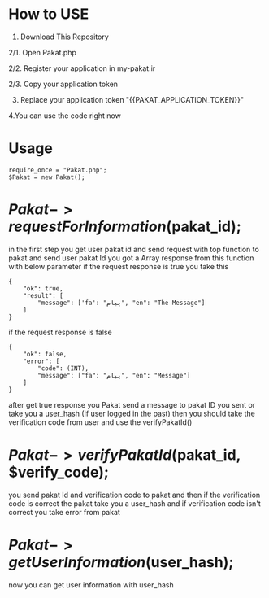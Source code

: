  # How to USE
 
 1. Download This Repository
 
 2/1. Open Pakat.php 
 
 2/2. Register your application in my-pakat.ir
 
 2/3. Copy your application token
 
 3. Replace your application token "{{PAKAT_APPLICATION_TOKEN}}"
 
 4.You can use the code right now
 
 
 # Usage
    require_once = "Pakat.php";
    $Pakat = new Pakat();


 # $Pakat->requestForInformation($pakat_id);
in the first step you get user pakat id and send request with top function to pakat and send user pakat Id
you got a Array response from this function with below parameter 
if the request response is true you take this 

    {
        "ok": true,
        "result": [
            "message": ['fa': "پیام", "en": "The Message"]
        ]
    }
    
if the request response is false

    {
        "ok": false,
        "error": [
            "code": (INT),
            "message": ["fa": "پیام", "en": "Message"]
        ]
    }
  
  
after get true response you Pakat send a message to pakat ID you sent or take you a user_hash (If user logged in the past)
then you should take the verification code from user and use the verifyPakatId()


 # $Pakat->verifyPakatId($pakat_id, $verify_code);
 you send pakat Id and verification code to pakat and then if the verification code is correct the pakat take you a user_hash and if verification code isn't correct you take error from pakat
 
 
 
  # $Pakat->getUserInformation($user_hash);
  now you can get user information with user_hash
  
